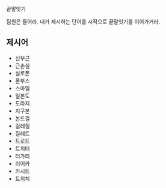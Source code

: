 끝말잇기

팀원은 들어라. 내가 제시하는 단어를 시작으로 끝말잇기를 이어가거라.

## 제시어

- 신부근
- 근손실
- 실로폰
- 폰부스
- 스마일
- 일본도
- 도라지
- 지구본
- 본드걸
- 걸레질
- 질레트
- 트로트
- 트위터
- 터가리
- 리어카
- 카시트
- 트위치
